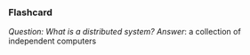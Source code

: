 ### Flashcard
*Question: What is a distributed system?
Answer*: a collection of independent computers

